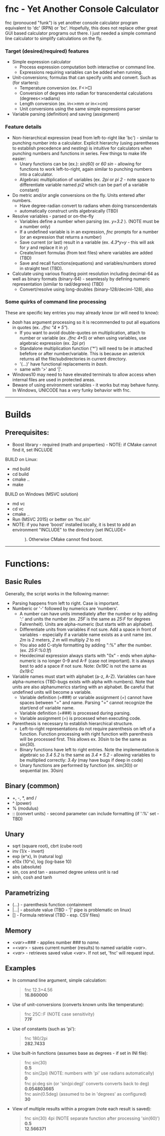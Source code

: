# fnc - Yet Another Console Calculator

fnc (pronouced "funk") is yet another console calculator program equivalent to 'dc' (RPN) or 'bc'. Hopefully, this does not replace other great GUI based calculator programs out there. I just needed a simple command line calculator to simplify calculations on the fly.

### Target (desired/required) features

- Simple expression calculator
    - Process expression computation both interactive or command line.
    - Expressions requiring variables can be added when running.
- Unit-conversions; formulas that can specify units and convert. Such as (for starters):
	- Temperature conversion (ex. F<>C)
	- Conversion of degrees into radian for transcendental calculations (degrees<>radians)
	- Length conversion (ex. in<>mm or in<>cm)
	- Unit conversions using the same simple expressions parser
- Variable parsing (definition) and saving (assignment)

### Feature details
- Non-hierarchical expression (read from left-to-right like 'bc') - similar to punching number into a calculator. Explicit hierarchy (using parentheses to establish precedence and nesting) is intuitive for calculators when punching numbers and functions in series. Few things to make life easier:
	- Unary functions can be (ex.): _sin(60)_ or _60 sin_ - allowing for functions to work left-to-right, again similar to punching numbers into a calculator.
	- Algebraic multiplication of variables (ex. _2pi_ or _pi 2_ - note space to differentiate variable named _pi2_ which can be part of a variable constant)
- Do metric and/or angle conversions on the fly. Units entered after numbers.
	- Have degree-radian convert to radians when doing transcendentals
	- automatically construct units algebraically (TBD)
- Resolve variables - parsed or on-the-fly 
	- Variables define a number when parsing (ex. _y=3.2_ ). (NOTE must be a number only)
	- If a undefined variable is in an expression, _fnc_ prompts for a number (or an expression that returns a number)
	- Save current (or last) result in a variable (ex. _4.3*y=y_ - this will ask for _y_ and replace it in _y_)
	- Create/insert formulas (from text files) where variables are added (TBD)
	- Save and recall functions(equations) and variables/numbers stored in straight text (TBD).
- Calculate using various floating point resolution including decimal-64 as well as binary formats (binary-64) - seamlessly by defining numeric representation (similar to rad/degrees) (TBD)
	- Convert/resolve using long-doubles (binary-128/deciml-128), also

### Some quirks of command line processing
These are specific key entries you may already know (or will need to know):<br>
- _bash_ has argument processing so it is recommended to put all equations in quotes (ex. _./fnc "4 * 5"_).
	- If you want to avoid double-quotes on multiplication, attach to number or variable (ex _./fnc 4*5_) or when using variables, use algebraic expression (ex. 2pi pr)
	- Standalone multiplication function ('*') will need to be in attached befefore or after number/variable. This is because an asterick returns all the file/subdirectories in current directory.
	- '(...)' have functional replacements in _bash_.
	- same with '>' and '|'.
- Windows10 may need to have elevated terminals to allow access when internal files are used in protected areas.
- Beware of using environment variables - it works but may behave funny. In Windows, UNICODE has a very funky behavior with fnc.

--------------------------------
# Builds
## Prerequisites:
- Boost library - required (math and properties) - NOTE: if CMake cannot find it, set INCLUDE

BUILD on Linux:
- md build
- cd build
- cmake ..
- make

BUILD on Windows (MSVC solution)
- md vc
- cd vc
- cmake ..
- Run (MSVC 2015) or better on 'fnc.sln'
- NOTE: if you have 'boost' installed locally, it is best to add an environment "INCLUDE" to the directory (set INCLUDE=<dir>). Otherwise CMake cannot find boost.

--------------------------------
# Functions:
## Basic Rules

Generally, the script works in the following manner:

- Parsing happens from left to right. Case is important.
- Numberic or '-' followed by numerics are 'numbers'.
	- A number can have units immediately after the number or by adding ':' and units the number (ex. _25F_ is the same as _25:F_ for degrees Fahrenheit). Units are alpha-numeric (but starts with an alphabet).
	- Differentiate units from variables if not sure. Add a space in front of variables - especially if a variable name exists as a unit name (ex. _2m_ is 2 meters, _2 m_ will multiply _2_ to _m_)
	- You also add C-style formatting by adding ":%" after the number. (ex. _25:F:%0.1f_)
	- Hexidecimal expression always starts with "0x" - ends when alpha-numeric is no longer 0-9 and A-F (case not important). It is always best to add a space if not sure. Note: _0x19C_ is not the same as _0x19:C_
- Variable names must start with alphabet (a-z, A-Z). Variables can have alpha-numerics (TBD-bugs exists with alpha with numbers). Note that units are also alphanumerics starting with an alphabet. Be careful that undefined units will become a variable.
	- Variable definition (_<var>=###_) or variable assignment (_=<var>_) cannot have spaces between "=" and _<var>_ name. Parsing "=" cannot recognize the start/end of variable name.
	- Variable definition (_<var>=###_) is processed during parsing.
	- Variable assignment (_=<var>_) is processed when executing code.
- Parenthesis is necessary to establish hierarchical structure.
	- Left-to-right representations do not require parenthesis on left of a function. Function processing with right function with parenthesis will be processed first. This allows ex. 30sin to be the same as sin(30).
	- Binary functions have left to right entries. Note the implementation is algebraic so _3.4 5.2_ is the same as _3.4 * 5.2_ - allowing variables to be multiplied correctly: _3.4y_ (may have bugs if deep in code)
	- Unary functions are performed by function (ex. sin(30)) or sequential (ex. 30sin)

## Binary (common)

- +, -, *, and /
- ^ (power)
- % (modulus)
- :: (convert units) - second parameter can include formatting (if ':%' set - TBD)

## Unary

- sqrt (square root), cbrt (cube root)
- inv (1/x - invert)
- exp (e^x), ln (natural log)
- e10x (10^x), log (log-base 10)
- abs (absolute)
- sin, cos and tan - assumed degree unless unit is rad
- sinh, cosh and tanh

## Parametrizing

- (...) - parenthesis function containment
- |...| - absolute value (TBD - '|' pipe is problematic on linux)
- [<fileName>] - Formula retrieval (TBD - esp. CSV files)

## Memory
- <_var_>=### - applies number ### to <var> name.
- =<_var_> - saves current number (results) to named variable <_var_>.
- <_var_> - retrieves saved value <_var_>. If not set, 'fnc' will request input.

## Examples

- In command line argument, simple calculation:
	> fnc 12.3+4.56<br>
	> **16.860000**<br>
- Use of unit-conversions (converts known units like temperature):
	> fnc 25C::F   (NOTE case sensitivity)<br>
	> **77F**
- Use of constants (such as 'pi'):
	> fnc 180/2pi<br>
	> **282.7433**
- Use built-in functions (assumes base as degrees - if set in INI file):
	> fnc sin(30)<br>
	> **0.5**<br>
	> fnc sin(2pi)  (NOTE: numbers with 'pi' use radians automatically)<br>
	> **0**<br>
	> fnc pi:deg sin   (or 'sin(pi:deg)' converts converts back to deg)<br>
	> **0.054803665**<br>
	> fnc asin(0.5deg)  (assumed to be in 'degrees' as configured)<br>
	> **30**<br>
- View of multiple results within a program (note each result is saved):
	> fnc sin(30) 4pi   (NOTE separate function after processing 'sin(60)')<br>
	> **0.5**<br>
	> **12.566371**<br>

